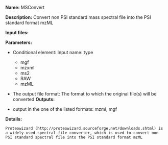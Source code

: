 **Name:** MSConvert

**Description:**
Convert non PSI standard mass spectral file into the PSI standard format mzML

**Input files:**

**Parameters:**
* Conditional element: Input name: type
  * mgf
  * mzxml
  * ms2
  * RAW
  * mzML

* The output file format: The format to which the original file(s) will be converted
**Outputs:**
* output in the one of the listed formats: mzml, mgf

**Details:**

	Proteowizard (http://proteowizard.sourceforge.net/downloads.shtml) is a widely-used spectral file converter, which is used to convert non PSI standard spectral file into the PSI standard format mzML
	
